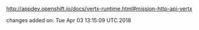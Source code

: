 http://appdev.openshift.io/docs/vertx-runtime.html#mission-http-api-vertx

 
 changes added on: Tue Apr 03 13:15:09 UTC 2018